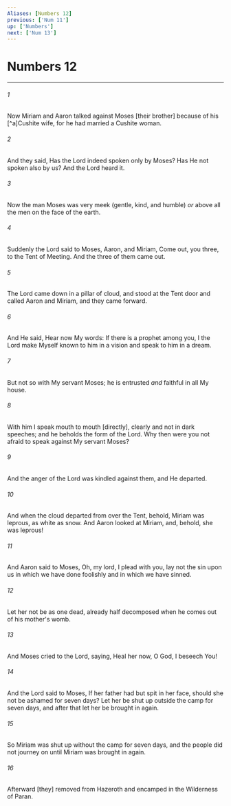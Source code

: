 ```yaml
---
Aliases: [Numbers 12]
previous: ['Num 11']
up: ['Numbers']
next: ['Num 13']
---
```

# Numbers 12

***














###### 1 






Now Miriam and Aaron talked against Moses [their brother] because of his [^a]Cushite wife, for he had married a Cushite woman. 













###### 2 






And they said, Has the Lord indeed spoken only by Moses? Has He not spoken also by us? And the Lord heard it. 













###### 3 






Now the man Moses was very meek (gentle, kind, and humble) _or_ above all the men on the face of the earth. 













###### 4 






Suddenly the Lord said to Moses, Aaron, and Miriam, Come out, you three, to the Tent of Meeting. And the three of them came out. 













###### 5 






The Lord came down in a pillar of cloud, and stood at the Tent door and called Aaron and Miriam, and they came forward. 













###### 6 






And He said, Hear now My words: If there is a prophet among you, I the Lord make Myself known to him in a vision and speak to him in a dream. 













###### 7 






But not so with My servant Moses; he is entrusted _and_ faithful in all My house. 













###### 8 






With him I speak mouth to mouth [directly], clearly and not in dark speeches; and he beholds the form of the Lord. Why then were you not afraid to speak against My servant Moses? 













###### 9 






And the anger of the Lord was kindled against them, and He departed. 













###### 10 






And when the cloud departed from over the Tent, behold, Miriam was leprous, as white as snow. And Aaron looked at Miriam, and, behold, she was leprous! 













###### 11 






And Aaron said to Moses, Oh, my lord, I plead with you, lay not the sin upon us in which we have done foolishly and in which we have sinned. 













###### 12 






Let her not be as one dead, already half decomposed when he comes out of his mother's womb. 













###### 13 






And Moses cried to the Lord, saying, Heal her now, O God, I beseech You! 













###### 14 






And the Lord said to Moses, If her father had but spit in her face, should she not be ashamed for seven days? Let her be shut up outside the camp for seven days, and after that let her be brought in again. 













###### 15 






So Miriam was shut up without the camp for seven days, and the people did not journey on until Miriam was brought in again. 













###### 16 






Afterward [they] removed from Hazeroth and encamped in the Wilderness of Paran.
